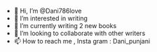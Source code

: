 - 👋 Hi, I’m @Dani786love
- 👀 I’m interested in writing
- 🌱 I’m currently writing 2 new books 
- 💞️ I’m looking to collaborate with other writers 
- 📫 How to reach me , Insta gram : Dani_punjani

<!---
Dani786love/Dani786love is a ✨ special ✨ repository because its `README.md` (this file) appears on your GitHub profile.
You can click the Preview link to take a look at your changes.
--->
